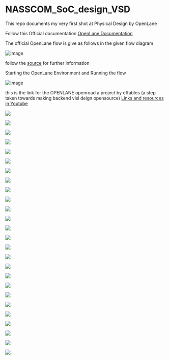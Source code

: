 # NASSCOM_SoC_design_VSD

This repo documents my very first shot at Physical Design by OpenLane 

Follow this Official documentation [OpenLane Documentation](https://openlane.readthedocs.io/en/latest/) 

The official OpenLane flow is give as follows in the given flow diagram 

![image](https://github.com/user-attachments/assets/7a5a6643-13c3-4857-8455-b2395261e79d)

follow the [source](https://openlane.readthedocs.io/en/latest/flow_overview.html) for further information 

Starting the OpenLane Environment and Running the flow

![image](https://github.com/user-attachments/assets/06542fa1-b2f2-4221-a1ce-7cf5e80c5f01)


this is the link for the OPENLANE openroad a project by effables (a step taken towards making backend vlsi deign opensource)
[Links and resources in Youtube](https://www.youtube.com/playlist?list=PLUg3wIOWD8yoZCg9XpFSgEgljx6MSdm9L)

![](https://github.com/ARX-0/NASSCOM_SoC_design_VSD/blob/main/images/Screenshot%202024-07-13%20145459.png)

![](https://github.com/ARX-0/NASSCOM_SoC_design_VSD/blob/main/images/Screenshot%202024-07-13%20145638.png)

![](https://github.com/ARX-0/NASSCOM_SoC_design_VSD/blob/main/images/Screenshot%202024-07-13%20152931.png)

![](https://github.com/ARX-0/NASSCOM_SoC_design_VSD/blob/main/images/Screenshot%202024-07-13%20161717.png)

![](https://github.com/ARX-0/NASSCOM_SoC_design_VSD/blob/main/images/Screenshot%202024-07-13%20161323.png)

![](https://github.com/ARX-0/NASSCOM_SoC_design_VSD/blob/main/images/Screenshot%202024-07-13%20161717.png)

![](https://github.com/ARX-0/NASSCOM_SoC_design_VSD/blob/main/images/Screenshot%202024-07-13%20162810.png)

![](https://github.com/ARX-0/NASSCOM_SoC_design_VSD/blob/main/images/Screenshot%202024-07-13%20162850.png)

![](https://github.com/ARX-0/NASSCOM_SoC_design_VSD/blob/main/images/Screenshot%202024-07-13%20164440.png)

![](https://github.com/ARX-0/NASSCOM_SoC_design_VSD/blob/main/images/Screenshot%202024-07-13%20173539.png)

![](https://github.com/ARX-0/NASSCOM_SoC_design_VSD/blob/main/images/Screenshot%202024-07-13%20173808.png)

![](https://github.com/ARX-0/NASSCOM_SoC_design_VSD/blob/main/images/Screenshot%202024-07-13%20174305.png)

![](https://github.com/ARX-0/NASSCOM_SoC_design_VSD/blob/main/images/Screenshot%202024-07-13%20175222.png)

![](https://github.com/ARX-0/NASSCOM_SoC_design_VSD/blob/main/images/Screenshot%202024-07-13%20175528.png)

![](https://github.com/ARX-0/NASSCOM_SoC_design_VSD/blob/main/images/Screenshot%202024-07-13%20181118.png)

![](https://github.com/ARX-0/NASSCOM_SoC_design_VSD/blob/main/images/Screenshot%202024-07-13%20181651.png)

![](https://github.com/ARX-0/NASSCOM_SoC_design_VSD/blob/main/images/Screenshot%202024-07-13%20181741.png)

![](https://github.com/ARX-0/NASSCOM_SoC_design_VSD/blob/main/images/Screenshot%202024-07-13%20181937.png)

![](https://github.com/ARX-0/NASSCOM_SoC_design_VSD/blob/main/images/Screenshot%202024-07-13%20182707.png)

![](https://github.com/ARX-0/NASSCOM_SoC_design_VSD/blob/main/images/Screenshot%202024-07-13%20182732.png)

![](https://github.com/ARX-0/NASSCOM_SoC_design_VSD/blob/main/images/Screenshot%202024-07-14%20121926.png)

![](https://github.com/ARX-0/NASSCOM_SoC_design_VSD/blob/main/images/Screenshot%202024-07-14%20140807.png)

![](https://github.com/ARX-0/NASSCOM_SoC_design_VSD/blob/main/images/Screenshot%202024-07-14%20140944.png)

![](https://github.com/ARX-0/NASSCOM_SoC_design_VSD/blob/main/images/Screenshot%202024-07-14%20141425.png)

![](https://github.com/ARX-0/NASSCOM_SoC_design_VSD/blob/main/images/Screenshot%202024-07-14%20141746.png)

![](https://github.com/ARX-0/NASSCOM_SoC_design_VSD/blob/main/images/Screenshot%202024-07-14%20142658.png)
